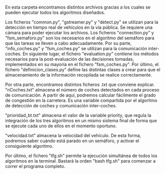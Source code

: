 En esta carpeta encontramos distintos archivos gracias a los cuales se pueden ejecutar todos los algoritmos diseñados.

Los ficheros "common.py", "gstreamer.py" y "detect.py" se utilizan para la detección en tiempo real de vehículos en la vía pública. Se requiere una cámara para poder ejecutar los archivos. Los ficheros "connection.py" y "fsm_semaforo.py" son los necesarios en el algoritmo del semáforo para que las tareas se lleven a cabo adecuadamente. Por su parte, "info_coches.py" y "fsm_coches.py" se utilizan para la comunicación inter-coches. En siguiente lugar, el fichero "evaluation.py" contiene los métodos necesarios para la post-evaluación de las decisiones tomadas, implementados en su mayoría en el fichero "fsm_coches.py". Por último, el fichero "definicion_clases.py" define las distintas clases a crear para que el almacenamiento de la información recopilada se realice correctamente.

Por otra parte, encontramos distintos ficheros .txt que conviene explicar. "nCoches.txt" almacena el número de coches detectados en cada proceso de comunicación. A partir de aquí, podremos calcular fácilmente el grado de congestión en la carretera. Es una variable compartida por el algoritmo de detección de coches y comunicación inter-coches. 

"prioridad_bt.txt" almacena el valor de la variable priority, que regula la integración de los tres algoritmos en un mismo sistema final de forma que se ejecute cada uno de ellos en el momento oportuno.

"velocidad.txt" almacena la velocidad del vehículo. De esta forma, podremos saber cuándo está parado en un semáforo, y activar el consiguiente algoritmo.

Por último, el fichero "tfg.sh" permite la ejecución simultánea de todos los algoritmos en la terminal. Bastará la orden "bash tfg.sh" para comenzar a correr el programa completo.

